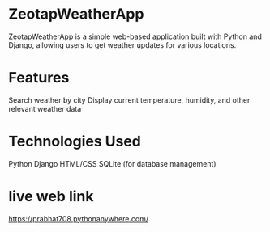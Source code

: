 # ZeotapWeatherApp
ZeotapWeatherApp is a simple web-based application built with Python and Django, allowing users to get weather updates for various locations.

# Features
Search weather by city
Display current temperature, humidity, and other relevant weather data
# Technologies Used
Python
Django
HTML/CSS
SQLite (for database management)
# live web link
https://prabhat708.pythonanywhere.com/
